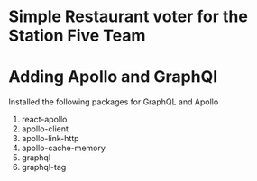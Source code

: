 # Simple Restaurant voter for the Station Five Team

# Adding Apollo and GraphQl 
Installed the following packages for GraphQL and Apollo
1) react-apollo 
2) apollo-client
3) apollo-link-http
4) apollo-cache-memory
5) graphql
6) graphql-tag
